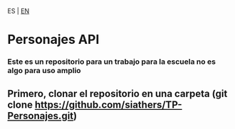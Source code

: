 ES | [EN](EN_README.md)

# Personajes API

### Este es un repositorio para un trabajo para la escuela no es algo para uso amplio

## Primero, clonar el repositorio en una carpeta (git clone https://github.com/siathers/TP-Personajes.git)
